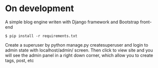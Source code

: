 # On development
A simple blog engine writen with Django framework and Bootstrap front-end
```
$ pip install -r requirements.txt
```
Create a superuser by python manage.py createsuperuser and login to admin state with localhost/admin/ screen.
Then click to view site and you will see the admin panel in a right down corner, which allow you to create tags, post, etc

